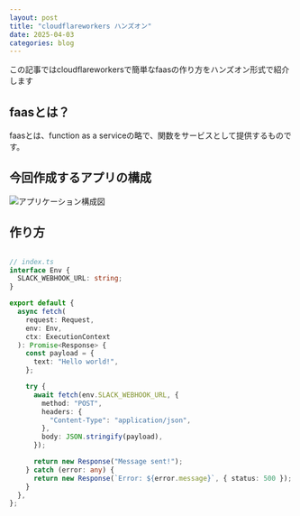 ```yaml
---
layout: post
title: "cloudflareworkers ハンズオン"
date: 2025-04-03
categories: blog
---
```


この記事ではcloudflareworkersで簡単なfaasの作り方をハンズオン形式で紹介します

## faasとは？

faasとは、function as a serviceの略で、関数をサービスとして提供するものです。



## 今回作成するアプリの構成

![アプリケーション構成図](/myblog/assets/images/cloudflare-diagram.png)

## 作り方

```typescript

// index.ts
interface Env {
  SLACK_WEBHOOK_URL: string;
}

export default {
  async fetch(
    request: Request,
    env: Env,
    ctx: ExecutionContext
  ): Promise<Response> {
    const payload = {
      text: "Hello world!",
    };

    try {
      await fetch(env.SLACK_WEBHOOK_URL, {
        method: "POST",
        headers: {
          "Content-Type": "application/json",
        },
        body: JSON.stringify(payload),
      });

      return new Response("Message sent!");
    } catch (error: any) {
      return new Response(`Error: ${error.message}`, { status: 500 });
    }
  },
};


```






